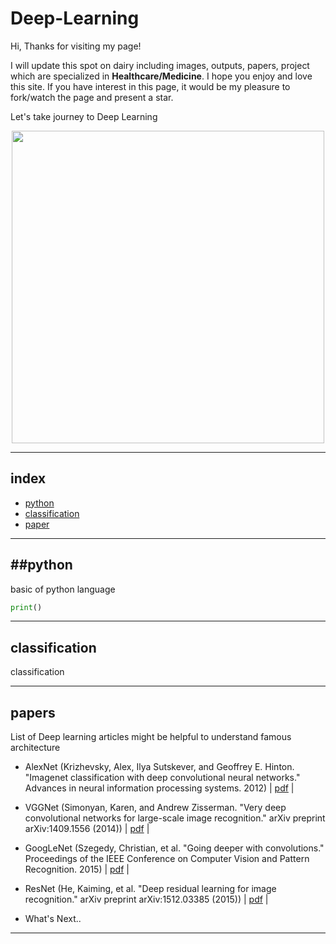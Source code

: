 # Deep-Learning


Hi, Thanks for visiting my page!

I will update this spot on dairy including images, outputs, papers, project which are specialized in <b>Healthcare/Medicine</b>. I hope you enjoy and love this site.
If you have interest in this page, it would be my pleasure to fork/watch the page and present a star.

Let's take journey to Deep Learning

<p align="center">
 <img src="https://blogs.nvidia.com/wp-content/uploads/2018/04/xx-health-care-key-visual.jpg"; width="500px">
</p>
 
 
 ----------------
 
 
 ## index
 - [python](#python)
 - [classification](#classification)
 - [paper](#paper)
 
 
 -----------------
 
 
 ## ##python
 
 
 basic of python language
 
 
 ```python
 print()
 ```
 
 
 -----------------
 
 
 ## classification
 
 
 classification
 
 
 -------------------
 
 
 ## papers
 
 
 List of Deep learning articles might be helpful to understand famous architecture
 
 - AlexNet (Krizhevsky, Alex, Ilya Sutskever, and Geoffrey E. Hinton. "Imagenet classification with deep convolutional neural networks." Advances in neural information processing systems. 2012) | [pdf](https://papers.nips.cc/paper/4824-imagenet-classification-with-deep-convolutional-neural-networks.pdf "AlexNet_pdf") |
 
 - VGGNet (Simonyan, Karen, and Andrew Zisserman. "Very deep convolutional networks for large-scale image recognition." arXiv preprint arXiv:1409.1556 (2014)) | [pdf](https://arxiv.org/pdf/1409.1556.pdf "VGGNet_pdf") |
 
 - GoogLeNet (Szegedy, Christian, et al. "Going deeper with convolutions." Proceedings of the IEEE Conference on Computer Vision and Pattern Recognition. 2015) | [pdf](https://www.cs.unc.edu/~wliu/papers/GoogLeNet.pdf "GoogLeNet_pdf") |
 
 - ResNet (He, Kaiming, et al. "Deep residual learning for image recognition." arXiv preprint arXiv:1512.03385 (2015)) | [pdf](https://www.cv-foundation.org/openaccess/content_cvpr_2016/papers/He_Deep_Residual_Learning_CVPR_2016_paper.pdf "ResNet_pdf") |
 
 - What's Next..
 
 --------------------
 

